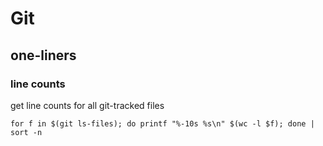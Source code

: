 Git
===

## one-liners

### line counts

get line counts for all git-tracked files

```
for f in $(git ls-files); do printf "%-10s %s\n" $(wc -l $f); done | sort -n
```
